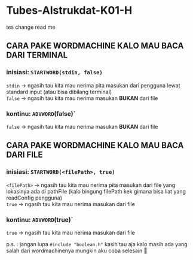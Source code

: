 # Tubes-Alstrukdat-K01-H
tes change read me

## CARA PAKE WORDMACHINE KALO MAU BACA DARI TERMINAL 
### inisiasi: `STARTWORD(stdin, false)`
`stdin` -> ngasih tau kita mau nerima pita masukan dari pengguna lewat standard input (atau bisa dibilang terminal)  
`false` -> ngasih tau kita mau nerima masukan **BUKAN** dari file  
### kontinu: `ADVWORD`(false)`
`false` -> ngasih tau kita mau nerima masukan **BUKAN** dari file

## CARA PAKE WORDMACHINE KALO MAU BACA DARI FILE 
### inisiasi: `STARTWORD(<filePath>, true)`
`<filePath>` -> ngasih tau kita mau nerima pita masukan dari file yang lokasinya ada di pathFile (kalo bingung filePath kek gimana bisa liat yang readConfig pengguna)  
`true` -> ngasih tau kita mau nerima masukan dari file  
### kontinu: `ADVWORD`(true)`
`true` -> ngasih tau kita mau nerima masukan dari file  

p.s. : jangan lupa `#include "boolean.h"`
kasih tau aja kalo masih ada yang salah dari wordmachinenya mungkin aku coba selesain 👋

